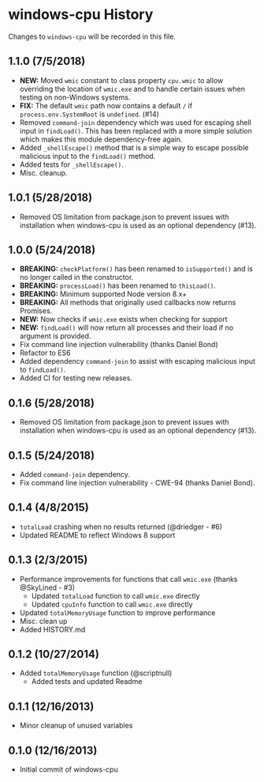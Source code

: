 # windows-cpu History
Changes to `windows-cpu` will be recorded in this file.

## 1.1.0 (7/5/2018)
* **NEW:** Moved `wmic` constant to class property `cpu.wmic` to allow overriding the location of `wmic.exe` and to handle certain issues when testing on non-Windows systems.
* **FIX:** The default `wmic` path now contains a default `/` if `process.env.SystemRoot` is `undefined`. (#14)
* Removed `command-join` dependency which was used for escaping shell input in `findLoad()`. This has been replaced with a more simple solution which makes this module dependency-free again.
* Added `_shellEscape()` method that is a simple way to escape possible malicious input to the `findLoad()` method.
* Added tests for `_shellEscape()`.
* Misc. cleanup.

## 1.0.1 (5/28/2018)
* Removed OS limitation from package.json to prevent issues with installation when windows-cpu is used as an optional dependency (#13).

## 1.0.0 (5/24/2018)
* **BREAKING:** `checkPlatform()` has been renamed to `isSupported()` and is no longer called in the constructor.
* **BREAKING:** `processLoad()` has been renamed to `thisLoad()`.
* **BREAKING:** Minimum supported Node version 8.x+
* **BREAKING:** All methods that originally used callbacks now returns Promises.
* **NEW:** Now checks if `wmic.exe` exists when checking for support
* **NEW:** `findLoad()` will now return all processes and their load if no argument is provided.
* Fix command line injection vulnerability (thanks Daniel Bond)
* Refactor to ES6
* Added dependency `command-join` to assist with escaping malicious input to `findLoad()`.
* Added CI for testing new releases.

## 0.1.6 (5/28/2018)
* Removed OS limitation from package.json to prevent issues with installation when windows-cpu is used as an optional dependency (#13).

## 0.1.5 (5/24/2018)
* Added `command-join` dependency.
* Fix command line injection vulnerability - CWE-94 (thanks Daniel Bond).

## 0.1.4 (4/8/2015)
* `totalLoad` crashing when no results returned (@driedger - #6)
* Updated README to reflect Windows 8 support

## 0.1.3 (2/3/2015)
* Performance improvements for functions that call `wmic.exe` (thanks @SkyLined - #3)
    * Updated `totalLoad` function to call `wmic.exe` directly
    * Updated `cpuInfo` function to call `wmic.exe` directly
* Updated `totalMemoryUsage` function to improve performance
* Misc. clean up
* Added HISTORY.md

## 0.1.2 (10/27/2014)
* Added `totalMemoryUsage` function (@scriptnull)
    * Added tests and updated Readme

## 0.1.1 (12/16/2013)
* Minor cleanup of unused variables

## 0.1.0 (12/16/2013)
* Initial commit of windows-cpu
